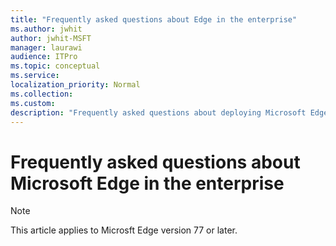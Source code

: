 ```yaml
---
title: "Frequently asked questions about Edge in the enterprise"
ms.author: jwhit
author: jwhit-MSFT
manager: laurawi
audience: ITPro
ms.topic: conceptual
ms.service: 
localization_priority: Normal
ms.collection: 
ms.custom: 
description: "Frequently asked questions about deploying Microsoft Edge in the enterprise"
---
```


# Frequently asked questions about Microsoft Edge in the enterprise
  
> [!NOTE]
> This article applies to Microsft Edge version 77 or later. 
  
